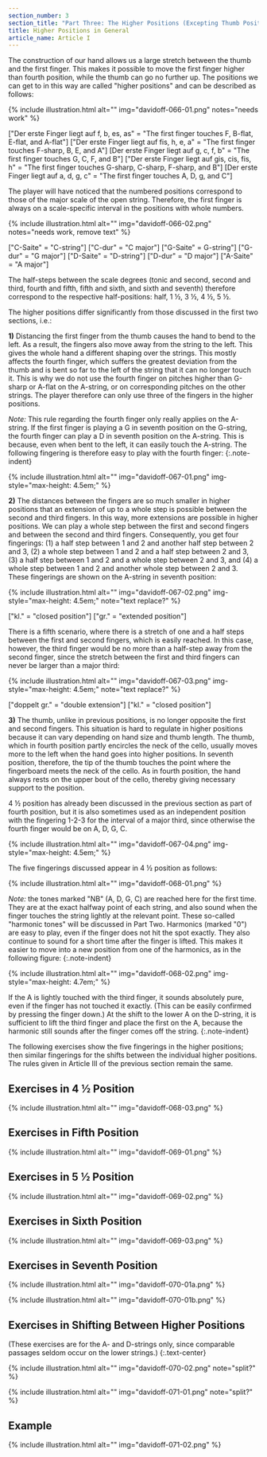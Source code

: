 ```yaml
---
section_number: 3
section_title: "Part Three: The Higher Positions (Excepting Thumb Position)"
title: Higher Positions in General
article_name: Article I
---
```


The construction of our hand allows us a large stretch between the thumb and the first finger. This makes it possible to move the first finger higher than fourth position, while the thumb can go no further up. The positions we can get to in this way are called "higher positions" and can be described as follows:

{% include illustration.html alt="" img="davidoff-066-01.png" notes="needs work" %}

["Der erste Finger liegt auf f, b, es, as" = "The first finger touches F, B-flat, E-flat, and A-flat"]
["Der erste Finger liegt auf fis, h, e, a" = "The first finger touches F-sharp, B, E, and A"]
[Der erste Finger liegt auf g, c, f, b" = "The first finger touches G, C, F, and B"]
["Der erste Finger liegt auf gis, cis, fis, h" = "The first finger touches G-sharp, C-sharp, F-sharp, and B"]
[Der erste Finger liegt auf a, d, g, c" = "The first finger touches A, D, g, and C"]

The player will have noticed that the numbered positions correspond to those of the major scale of the open string. Therefore, the first finger is always on a scale-specific interval in the positions with whole numbers. 

{% include illustration.html alt="" img="davidoff-066-02.png" notes="needs work, remove text" %}

["C-Saite" = "C-string"]
["C-dur" = "C major"]
["G-Saite" = G-string"]
["G-dur" = "G major"]
["D-Saite" = "D-string"]
["D-dur" = "D major"]
["A-Saite" = "A major"]

The half-steps between the scale degrees (tonic and second, second and third, fourth and fifth, fifth and sixth, and sixth and seventh) therefore correspond to the respective half-positions: half, 1 ½, 3 ½, 4 ½, 5 ½.

The higher positions differ significantly from those discussed in the first two sections, i.e.:

**1)** Distancing the first finger from the thumb causes the hand to bend to the left. As a result, the fingers also move away from the string to the left. This gives the whole hand a different shaping over the strings. This mostly affects the fourth finger, which suffers the greatest deviation from the thumb and is bent so far to the left of the string that it can no longer touch it. This is why we do not use the fourth finger on pitches higher than G-sharp or A-flat on the A-string, or on corresponding pitches on the other strings. The player therefore can only use three of the fingers in the higher positions.

*Note:* This rule regarding the fourth finger only really applies on the A-string. If the first finger is playing a G in seventh position on the G-string, the fourth finger can play a D in seventh position on the A-string. This is because, even when bent to the left, it can easily touch the A-string. The following fingering is therefore easy to play with the fourth finger:
{:.note-indent}

{% include illustration.html alt="" img="davidoff-067-01.png" img-style="max-height: 4.5em;" %}

**2)** The distances between the fingers are so much smaller in higher positions that an extension of up to a whole step is possible between the second and third fingers. In this way, more extensions are possible in higher positions. We can play a whole step between the first and second fingers and between the second and third fingers. Consequently, you get four fingerings: (1) a half step between 1 and 2 and another half step between 2 and 3, (2) a whole step between 1 and 2 and a half step between 2 and 3, (3) a half step between 1 and 2 and a whole step between 2 and 3, and (4) a whole step between 1 and 2 and another whole step between 2 and 3. These fingerings are shown on the A-string in seventh position:

{% include illustration.html alt="" img="davidoff-067-02.png" img-style="max-height: 4.5em;" note="text replace?" %}

["kl." = "closed position"]
["gr." = "extended position"]

There is a fifth scenario, where there is a stretch of one and a half steps between the first and second fingers, which is easily reached. In this case, however, the third finger would be no more than a half-step away from the second finger, since the stretch between the first and third fingers can never be larger than a major third:

{% include illustration.html alt="" img="davidoff-067-03.png" img-style="max-height: 4.5em;" note="text replace?" %}

["doppelt gr." = "double extension"]
["kl." = "closed position"]

**3)** The thumb, unlike in previous positions, is no longer opposite the first and second fingers. This situation is hard to regulate in higher positions because it can vary depending on hand size and thumb length. The thumb, which in fourth position partly encircles the neck of the cello, usually moves more to the left when the hand goes into higher positions. In seventh position, therefore, the tip of the thumb touches the point where the fingerboard meets the neck of the cello. As in fourth position, the hand always rests on the upper bout of the cello, thereby giving necessary support to the position.

4 ½ position has already been discussed in the previous section as part of fourth position, but it is also sometimes used as an independent position with the fingering 1-2-3 for the interval of a major third, since otherwise the fourth finger would be on A, D, G, C. 

{% include illustration.html alt="" img="davidoff-067-04.png" img-style="max-height: 4.5em;" %}

The five fingerings discussed appear in 4 ½ position as follows:

{% include illustration.html alt="" img="davidoff-068-01.png" %}

*Note:* the tones marked "NB" (A, D, G, C) are reached here for the first time. They are at the exact halfway point of each string, and also sound when the finger touches the string lightly at the relevant point. These so-called "harmonic tones" will be discussed in Part Two. Harmonics (marked "0") are easy to play, even if the finger does not hit the spot exactly. They also continue to sound for a short time after the finger is lifted. This makes it easier to move into a new position from one of the harmonics, as in the following figure:
{:.note-indent}

{% include illustration.html alt="" img="davidoff-068-02.png" img-style="max-height: 4.7em;" %}

If the A is lightly touched with the third finger, it sounds absolutely pure, even if the finger has not touched it exactly. (This can be easily confirmed by pressing the finger down.) At the shift to the lower A on the D-string, it is sufficient to lift the third finger and place the first on the A, because the harmonic still sounds after the finger comes off the string.
{:.note-indent}

The following exercises show the five fingerings in the higher positions; then similar fingerings for the shifts between the individual higher positions. The rules given in Article III of the previous section remain the same.

## Exercises in 4 ½ Position

{% include illustration.html alt="" img="davidoff-068-03.png" %}

## Exercises in Fifth Position

{% include illustration.html alt="" img="davidoff-069-01.png" %}

## Exercises in 5 ½ Position

{% include illustration.html alt="" img="davidoff-069-02.png" %}

## Exercises in Sixth Position

{% include illustration.html alt="" img="davidoff-069-03.png" %}

## Exercises in Seventh Position

{% include illustration.html alt="" img="davidoff-070-01a.png" %}

{% include illustration.html alt="" img="davidoff-070-01b.png" %}

## Exercises in Shifting Between Higher Positions

(These exercises are for the A- and D-strings only, since comparable passages seldom occur on the lower strings.)
{:.text-center}

{% include illustration.html alt="" img="davidoff-070-02.png" note="split?" %}

{% include illustration.html alt="" img="davidoff-071-01.png" note="split?" %}

## Example

{% include illustration.html alt="" img="davidoff-071-02.png" %}
